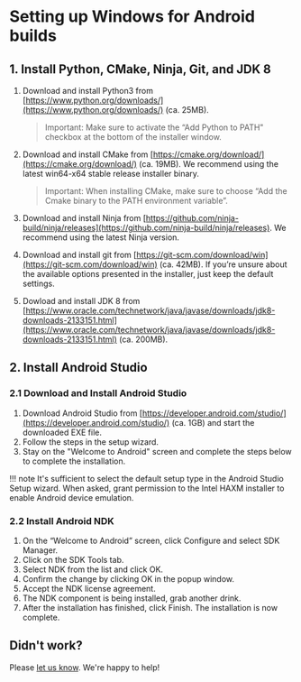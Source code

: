 # Setting up Windows for Android builds

## 1. Install Python, CMake, Ninja, Git, and JDK 8

1. Download and install Python3 from [https://www.python.org/downloads/](https://www.python.org/downloads/) (ca. 25MB).
	
	> Important: Make sure to activate the “Add Python to PATH" checkbox at the bottom of the installer window.

1. Download and install CMake from [https://cmake.org/download/](https://cmake.org/download/) (ca. 19MB). We recommend using the latest win64-x64 stable release installer binary.

	> Important: When installing CMake, make sure to choose “Add the Cmake binary to the PATH environment variable”.

1. Download and install Ninja from [https://github.com/ninja-build/ninja/releases](https://github.com/ninja-build/ninja/releases). We recommend using the latest Ninja version.

1. Download and install git from [https://git-scm.com/download/win](https://git-scm.com/download/win) (ca. 42MB). If you’re unsure about the available options presented in the installer, just keep the default settings.

1. Dowload and install JDK 8 from [https://www.oracle.com/technetwork/java/javase/downloads/jdk8-downloads-2133151.html](https://www.oracle.com/technetwork/java/javase/downloads/jdk8-downloads-2133151.html) (ca. 200MB).

## 2. Install Android Studio

### 2.1 Download and Install Android Studio

1. Download Android Studio from [https://developer.android.com/studio/](https://developer.android.com/studio/) (ca. 1GB) and start the downloaded EXE file.
2. Follow the steps in the setup wizard.
3. Stay on the "Welcome to Android" screen and complete the steps below to complete the installation.

!!! note
	It's sufficient to select the default setup type in the Android Studio Setup wizard. When asked, grant permission to the Intel HAXM installer to enable Android device emulation.

### 2.2 Install Android NDK

1. On the “Welcome to Android” screen, click Configure and select SDK Manager.
1. Click on the SDK Tools tab.
1. Select NDK from the list and click OK.
1. Confirm the change by clicking OK in the popup window.
1. Accept the NDK license agreement.
1. The NDK component is being installed, grab another drink.
1. After the installation has finished, click Finish. The installation is now complete.

## Didn't work?

Please [let us know](../../../feedback). We're happy to help!

